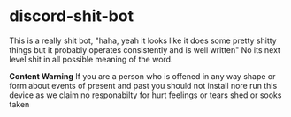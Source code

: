 # discord-shit-bot

This is a really shit bot, 
"haha, yeah it looks like it does some pretty shitty things but it probably operates consistently and is well written"
No its next level shit in all possible meaning of the word.

**Content Warning** If you are a person who is offened in any way shape or form about events of present and past you should not install nore run this device as we claim no responabilty for hurt feelings or tears shed or sooks taken 
